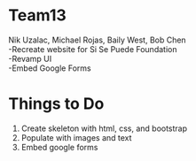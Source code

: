 # Team13
Nik Uzalac, Michael Rojas, Baily West, Bob Chen</br>
-Recreate website for Si Se Puede Foundation</br>
-Revamp UI</br>
-Embed Google Forms</br>

# Things to Do
1. Create skeleton with html, css, and bootstrap
2. Populate with images and text
3. Embed google forms
